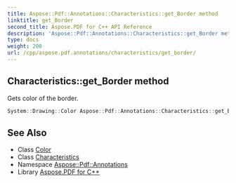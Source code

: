 ```yaml
---
title: Aspose::Pdf::Annotations::Characteristics::get_Border method
linktitle: get_Border
second_title: Aspose.PDF for C++ API Reference
description: 'Aspose::Pdf::Annotations::Characteristics::get_Border method. Gets color of the border in C++.'
type: docs
weight: 200
url: /cpp/aspose.pdf.annotations/characteristics/get_border/
---
```

## Characteristics::get_Border method


Gets color of the border.

```cpp
System::Drawing::Color Aspose::Pdf::Annotations::Characteristics::get_Border()
```

## See Also

* Class [Color](../../../system.drawing/color/)
* Class [Characteristics](../)
* Namespace [Aspose::Pdf::Annotations](../../)
* Library [Aspose.PDF for C++](../../../)
